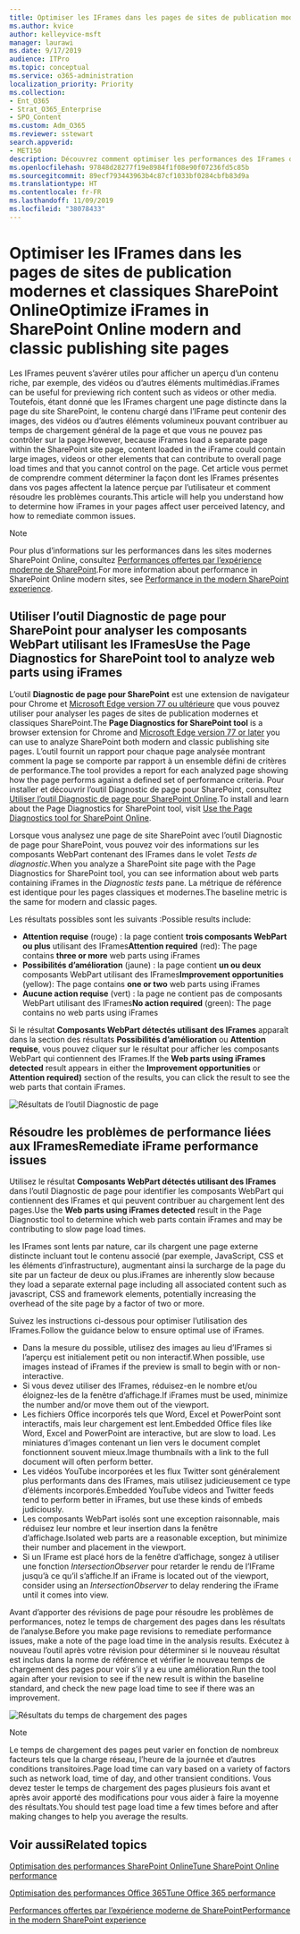 ```yaml
---
title: Optimiser les IFrames dans les pages de sites de publication modernes et classiques SharePoint Online
ms.author: kvice
author: kelleyvice-msft
manager: laurawi
ms.date: 9/17/2019
audience: ITPro
ms.topic: conceptual
ms.service: o365-administration
localization_priority: Priority
ms.collection:
- Ent_O365
- Strat_O365_Enterprise
- SPO_Content
ms.custom: Adm_O365
ms.reviewer: sstewart
search.appverid:
- MET150
description: Découvrez comment optimiser les performances des IFrames dans les pages de sites de publication modernes et classiques SharePoint Online.
ms.openlocfilehash: 97848d28277f19e8984f1f08e90f07236fd5c85b
ms.sourcegitcommit: 89ecf793443963b4c87cf1033bf0284cbfb83d9a
ms.translationtype: HT
ms.contentlocale: fr-FR
ms.lasthandoff: 11/09/2019
ms.locfileid: "38078433"
---
```

# <a name="optimize-iframes-in-sharepoint-online-modern-and-classic-publishing-site-pages"></a><span data-ttu-id="bb2c7-103">Optimiser les IFrames dans les pages de sites de publication modernes et classiques SharePoint Online</span><span class="sxs-lookup"><span data-stu-id="bb2c7-103">Optimize iFrames in SharePoint Online modern and classic publishing site pages</span></span>

<span data-ttu-id="bb2c7-104">Les IFrames peuvent s’avérer utiles pour afficher un aperçu d’un contenu riche, par exemple, des vidéos ou d’autres éléments multimédias.</span><span class="sxs-lookup"><span data-stu-id="bb2c7-104">iFrames can be useful for previewing rich content such as videos or other media.</span></span> <span data-ttu-id="bb2c7-105">Toutefois, étant donné que les IFrames chargent une page distincte dans la page du site SharePoint, le contenu chargé dans l’IFrame peut contenir des images, des vidéos ou d’autres éléments volumineux pouvant contribuer au temps de chargement général de la page et que vous ne pouvez pas contrôler sur la page.</span><span class="sxs-lookup"><span data-stu-id="bb2c7-105">However, because iFrames load a separate page within the SharePoint site page, content loaded in the iFrame could contain large images, videos or other elements that can contribute to overall page load times and that you cannot control on the page.</span></span> <span data-ttu-id="bb2c7-106">Cet article vous permet de comprendre comment déterminer la façon dont les IFrames présentes dans vos pages affectent la latence perçue par l’utilisateur et comment résoudre les problèmes courants.</span><span class="sxs-lookup"><span data-stu-id="bb2c7-106">This article will help you understand how to determine how iFrames in your pages affect user perceived latency, and how to remediate common issues.</span></span>

>[!NOTE]
><span data-ttu-id="bb2c7-107">Pour plus d’informations sur les performances dans les sites modernes SharePoint Online, consultez [Performances offertes par l’expérience moderne de SharePoint](https://docs.microsoft.com/sharepoint/modern-experience-performance).</span><span class="sxs-lookup"><span data-stu-id="bb2c7-107">For more information about performance in SharePoint Online modern sites, see [Performance in the modern SharePoint experience](https://docs.microsoft.com/sharepoint/modern-experience-performance).</span></span>

## <a name="use-the-page-diagnostics-for-sharepoint-tool-to-analyze-web-parts-using-iframes"></a><span data-ttu-id="bb2c7-108">Utiliser l’outil Diagnostic de page pour SharePoint pour analyser les composants WebPart utilisant les IFrames</span><span class="sxs-lookup"><span data-stu-id="bb2c7-108">Use the Page Diagnostics for SharePoint tool to analyze web parts using iFrames</span></span>

<span data-ttu-id="bb2c7-109">L’outil **Diagnostic de page pour SharePoint** est une extension de navigateur pour Chrome et [Microsoft Edge version 77 ou ultérieure](https://www.microsoftedgeinsider.com/download?form=MI13E8&OCID=MI13E8) que vous pouvez utiliser pour analyser les pages de sites de publication modernes et classiques SharePoint.</span><span class="sxs-lookup"><span data-stu-id="bb2c7-109">The **Page Diagnostics for SharePoint tool** is a browser extension for Chrome and [Microsoft Edge version 77 or later](https://www.microsoftedgeinsider.com/download?form=MI13E8&OCID=MI13E8) you can use to analyze SharePoint both modern and classic publishing site pages.</span></span> <span data-ttu-id="bb2c7-110">L’outil fournit un rapport pour chaque page analysée montrant comment la page se comporte par rapport à un ensemble défini de critères de performance.</span><span class="sxs-lookup"><span data-stu-id="bb2c7-110">The tool provides a report for each analyzed page showing how the page performs against a defined set of performance criteria.</span></span> <span data-ttu-id="bb2c7-111">Pour installer et découvrir l’outil Diagnostic de page pour SharePoint, consultez [Utiliser l’outil Diagnostic de page pour SharePoint Online](page-diagnostics-for-spo.md).</span><span class="sxs-lookup"><span data-stu-id="bb2c7-111">To install and learn about the Page Diagnostics for SharePoint tool, visit [Use the Page Diagnostics tool for SharePoint Online](page-diagnostics-for-spo.md).</span></span>

<span data-ttu-id="bb2c7-112">Lorsque vous analysez une page de site SharePoint avec l’outil Diagnostic de page pour SharePoint, vous pouvez voir des informations sur les composants WebPart contenant des IFrames dans le volet _Tests de diagnostic_.</span><span class="sxs-lookup"><span data-stu-id="bb2c7-112">When you analyze a SharePoint site page with the Page Diagnostics for SharePoint tool, you can see information about web parts containing iFrames in the _Diagnostic tests_ pane.</span></span> <span data-ttu-id="bb2c7-113">La métrique de référence est identique pour les pages classiques et modernes.</span><span class="sxs-lookup"><span data-stu-id="bb2c7-113">The baseline metric is the same for modern and classic pages.</span></span>

<span data-ttu-id="bb2c7-114">Les résultats possibles sont les suivants :</span><span class="sxs-lookup"><span data-stu-id="bb2c7-114">Possible results include:</span></span>

- <span data-ttu-id="bb2c7-115">**Attention requise** (rouge) : la page contient **trois composants WebPart ou plus** utilisant des IFrames</span><span class="sxs-lookup"><span data-stu-id="bb2c7-115">**Attention required** (red): The page contains **three or more** web parts using iFrames</span></span>
- <span data-ttu-id="bb2c7-116">**Possibilités d’amélioration** (jaune) : la page contient **un ou deux** composants WebPart utilisant des IFrames</span><span class="sxs-lookup"><span data-stu-id="bb2c7-116">**Improvement opportunities** (yellow): The page contains **one or two** web parts using iFrames</span></span>
- <span data-ttu-id="bb2c7-117">**Aucune action requise** (vert) : la page ne contient pas de composants WebPart utilisant des IFrames</span><span class="sxs-lookup"><span data-stu-id="bb2c7-117">**No action required** (green): The page contains no web parts using iFrames</span></span>

<span data-ttu-id="bb2c7-118">Si le résultat **Composants WebPart détectés utilisant des IFrames** apparaît dans la section des résultats **Possibilités d’amélioration** ou **Attention requise**, vous pouvez cliquer sur le résultat pour afficher les composants WebPart qui contiennent des IFrames.</span><span class="sxs-lookup"><span data-stu-id="bb2c7-118">If the **Web parts using iFrames detected** result appears in either the **Improvement opportunities** or **Attention required)** section of the results, you can click the result to see the web parts that contain iFrames.</span></span>

![Résultats de l’outil Diagnostic de page](media/modern-portal-optimization/pagediag-iframe-yellow.png)

## <a name="remediate-iframe-performance-issues"></a><span data-ttu-id="bb2c7-120">Résoudre les problèmes de performance liées aux IFrames</span><span class="sxs-lookup"><span data-stu-id="bb2c7-120">Remediate iFrame performance issues</span></span>

<span data-ttu-id="bb2c7-121">Utilisez le résultat **Composants WebPart détectés utilisant des IFrames** dans l’outil Diagnostic de page pour identifier les composants WebPart qui contiennent des IFrames et qui peuvent contribuer au chargement lent des pages.</span><span class="sxs-lookup"><span data-stu-id="bb2c7-121">Use the **Web parts using iFrames detected** result in the Page Diagnostic tool to determine which web parts contain iFrames and may be contributing to slow page load times.</span></span>

<span data-ttu-id="bb2c7-122">les IFrames sont lents par nature, car ils chargent une page externe distincte incluant tout le contenu associé (par exemple, JavaScript, CSS et les éléments d’infrastructure), augmentant ainsi la surcharge de la page du site par un facteur de deux ou plus.</span><span class="sxs-lookup"><span data-stu-id="bb2c7-122">iFrames are inherently slow because they load a separate external page including all associated content such as javascript, CSS and framework elements, potentially increasing the overhead of the site page by a factor of two or more.</span></span>

<span data-ttu-id="bb2c7-123">Suivez les instructions ci-dessous pour optimiser l’utilisation des IFrames.</span><span class="sxs-lookup"><span data-stu-id="bb2c7-123">Follow the guidance below to ensure optimal use of iFrames.</span></span>

- <span data-ttu-id="bb2c7-124">Dans la mesure du possible, utilisez des images au lieu d’IFrames si l’aperçu est initialement petit ou non interactif.</span><span class="sxs-lookup"><span data-stu-id="bb2c7-124">When possible, use images instead of iFrames if the preview is small to begin with or non-interactive.</span></span>
- <span data-ttu-id="bb2c7-125">Si vous devez utiliser des IFrames, réduisez-en le nombre et/ou éloignez-les de la fenêtre d’affichage.</span><span class="sxs-lookup"><span data-stu-id="bb2c7-125">If iFrames must be used, minimize the number and/or move them out of the viewport.</span></span>
- <span data-ttu-id="bb2c7-126">Les fichiers Office incorporés tels que Word, Excel et PowerPoint sont interactifs, mais leur chargement est lent.</span><span class="sxs-lookup"><span data-stu-id="bb2c7-126">Embedded Office files like Word, Excel and PowerPoint are interactive, but are slow to load.</span></span> <span data-ttu-id="bb2c7-127">Les miniatures d’images contenant un lien vers le document complet fonctionnent souvent mieux.</span><span class="sxs-lookup"><span data-stu-id="bb2c7-127">Image thumbnails with a link to the full document will often perform better.</span></span>
- <span data-ttu-id="bb2c7-128">Les vidéos YouTube incorporées et les flux Twitter sont généralement plus performants dans des IFrames, mais utilisez judicieusement ce type d’éléments incorporés.</span><span class="sxs-lookup"><span data-stu-id="bb2c7-128">Embedded YouTube videos and Twitter feeds tend to perform better in iFrames, but use these kinds of embeds judiciously.</span></span>
- <span data-ttu-id="bb2c7-129">Les composants WebPart isolés sont une exception raisonnable, mais réduisez leur nombre et leur insertion dans la fenêtre d’affichage.</span><span class="sxs-lookup"><span data-stu-id="bb2c7-129">Isolated web parts are a reasonable exception, but minimize their number and placement in the viewport.</span></span>
- <span data-ttu-id="bb2c7-130">Si un IFrame est placé hors de la fenêtre d’affichage, songez à utiliser une fonction _IntersectionObserver_ pour retarder le rendu de l’IFrame jusqu’à ce qu’il s’affiche.</span><span class="sxs-lookup"><span data-stu-id="bb2c7-130">If an iFrame is located out of the viewport, consider using an _IntersectionObserver_ to delay rendering the iFrame until it comes into view.</span></span>

<span data-ttu-id="bb2c7-131">Avant d’apporter des révisions de page pour résoudre les problèmes de performances, notez le temps de chargement des pages dans les résultats de l’analyse.</span><span class="sxs-lookup"><span data-stu-id="bb2c7-131">Before you make page revisions to remediate performance issues, make a note of the page load time in the analysis results.</span></span> <span data-ttu-id="bb2c7-132">Exécutez à nouveau l’outil après votre révision pour déterminer si le nouveau résultat est inclus dans la norme de référence et vérifier le nouveau temps de chargement des pages pour voir s’il y a eu une amélioration.</span><span class="sxs-lookup"><span data-stu-id="bb2c7-132">Run the tool again after your revision to see if the new result is within the baseline standard, and check the new page load time to see if there was an improvement.</span></span>

![Résultats du temps de chargement des pages](media/modern-portal-optimization/pagediag-page-load-time.png)

>[!NOTE]
><span data-ttu-id="bb2c7-134">Le temps de chargement des pages peut varier en fonction de nombreux facteurs tels que la charge réseau, l’heure de la journée et d’autres conditions transitoires.</span><span class="sxs-lookup"><span data-stu-id="bb2c7-134">Page load time can vary based on a variety of factors such as network load, time of day, and other transient conditions.</span></span> <span data-ttu-id="bb2c7-135">Vous devez tester le temps de chargement des pages plusieurs fois avant et après avoir apporté des modifications pour vous aider à faire la moyenne des résultats.</span><span class="sxs-lookup"><span data-stu-id="bb2c7-135">You should test page load time a few times before and after making changes to help you average the results.</span></span>

## <a name="related-topics"></a><span data-ttu-id="bb2c7-136">Voir aussi</span><span class="sxs-lookup"><span data-stu-id="bb2c7-136">Related topics</span></span>

[<span data-ttu-id="bb2c7-137">Optimisation des performances SharePoint Online</span><span class="sxs-lookup"><span data-stu-id="bb2c7-137">Tune SharePoint Online performance</span></span>](tune-sharepoint-online-performance.md)

[<span data-ttu-id="bb2c7-138">Optimisation des performances Office 365</span><span class="sxs-lookup"><span data-stu-id="bb2c7-138">Tune Office 365 performance</span></span>](tune-office-365-performance.md)

[<span data-ttu-id="bb2c7-139">Performances offertes par l’expérience moderne de SharePoint</span><span class="sxs-lookup"><span data-stu-id="bb2c7-139">Performance in the modern SharePoint experience</span></span>](https://docs.microsoft.com/sharepoint/modern-experience-performance.md)
